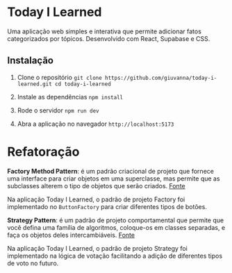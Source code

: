 # Today I Learned 

Uma aplicação web simples e interativa que permite adicionar fatos categorizados por tópicos. Desenvolvido com React, Supabase e CSS.

## Instalação
1. Clone o repositório
`git clone https://github.com/giuvanna/today-i-learned.git
cd today-i-learned
`
3. Instale as dependências
`npm install`
5. Rode o servidor
`npm run dev`

7. Abra a aplicação no navegador
 `http://localhost:5173`

# Refatoração 
**Factory Method Pattern**: é um padrão criacional de projeto que fornece uma interface para criar objetos em uma superclasse, mas permite que as subclasses alterem o tipo de objetos que serão criados. [Fonte](https://refactoring.guru/design-patterns/factory-method)

Na aplicação Today I Learned, o padrão de projeto Factory foi implementado no `ButtonFactory` para criar diferentes tipos de botões.

**Strategy Pattern**: é um padrão de projeto comportamental que permite que você defina uma família de algoritmos, coloque-os em classes separadas, e faça os objetos deles intercambiáveis. [Fonte](https://refactoring.guru/pt-br/design-patterns/strategy)

Na aplicação Today I Learned, o padrão de projeto Strategy foi implementado na lógica de votação facilitando a adição de diferentes tipos de voto no futuro.
